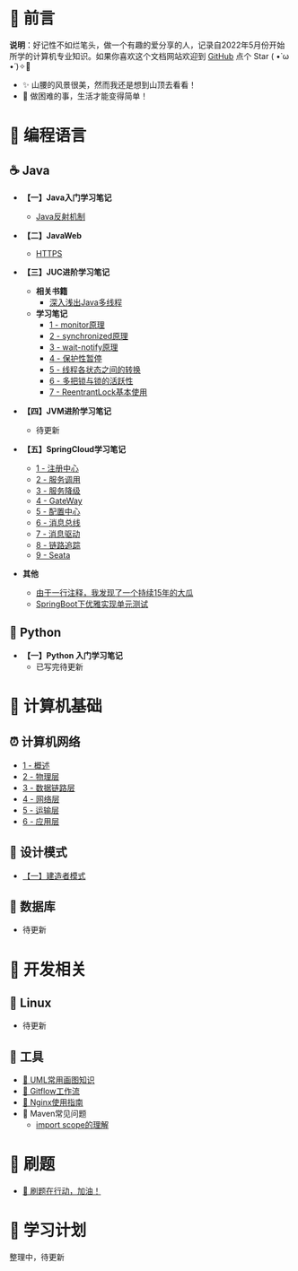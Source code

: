 # 🎨 前言

<b>说明</b>：好记性不如烂笔头，做一个有趣的爱分享的人，记录自2022年5月份开始所学的计算机专业知识。如果你喜欢这个文档网站欢迎到 [GitHub](https://github.com/MyMonsterCat/MonsterNote) 点个 Star ( •̀ ω •́ )✧🔑

* ✨ 山腰的风景很美，然而我还是想到山顶去看看！
* 🧡 做困难的事，生活才能变得简单！

# 🍵 编程语言

## ☕️ Java



- **【一】Java入门学习笔记**
  - [Java反射机制](./Java/SE/反射机制.md)

- **【二】JavaWeb**
  - [HTTPS](./Java/Web/HTTPS.md)


- **【三】JUC进阶学习笔记**
  - **相关书籍**
    - [深入浅出Java多线程](https://redspider.gitbook.io/concurrent/)
  - **学习笔记**
    - [1 - monitor原理](./Java/JUC/monitor原理.md)
    - [2 - synchronized原理](./Java/JUC/synchronized原理.md)
    - [3 - wait-notify原理](./Java/JUC/wait-notify原理.md)
    - [4 - 保护性暂停](./Java/JUC/保护性暂停.md)
    - [5 - 线程各状态之间的转换](./Java/JUC/线程各状态之间的转换.md)
    - [6 - 多把锁与锁的活跃性](./Java/JUC/多把锁与锁的活跃性.md)
    - [7 - ReentrantLock基本使用](./Java/JUC/ReentrantLock基本使用.md)
- **【四】JVM进阶学习笔记**
  - 待更新
- **【五】SpringCloud学习笔记**
  - [1 - 注册中心](./Java/微服务/注册中心.md)
  - [2 - 服务调用](./Java/微服务/服务调用.md)
  - [3 - 服务降级](./Java/微服务/服务降级.md)
  - [4 - GateWay](./Java/微服务/GateWay.md)
  - [5 - 配置中心](./Java/微服务/配置中心.md)
  - [6 - 消息总线](./Java/微服务/消息总线.md)
  - [7 - 消息驱动](./Java/微服务/消息驱动.md)
  - [8 - 链路追踪](./Java/微服务/链路追踪.md)
  - [9 - Seata](./Java/微服务/Seata.md)
- **其他**
  
  - [由于一行注释，我发现了一个持续15年的大瓜](./其他/由于一行注释，我发现了一个持续15年的大瓜.md)
  - [SpringBoot下优雅实现单元测试](./其他/SpringBoot下优雅实现单元测试.md) 

## 🐍 Python

- **【一】Python 入门学习笔记**
  - 已写完待更新



# 🚀 计算机基础

## ⏰ 计算机网络

- [1 - 概述](./计算机基础/计算机网络/概述.md)
- [2 - 物理层](./计算机基础/计算机网络/物理层.md)
- [3 - 数据链路层](./计算机基础/计算机网络/数据链路层.md)
- [4 - 网络层](./计算机基础/计算机网络/网络层.md)
- [5 - 运输层](./计算机基础/计算机网络/运输层.md)
- [6 - 应用层](./计算机基础/计算机网络/应用层.md)





## 📘 设计模式

* [【一】建造者模式](./设计模式/建造者模式.md)

## 📜 数据库

- 待更新

# 🐝 开发相关

## 📑 Linux

- 待更新



## 🔨 工具
- [🌼 UML常用画图知识](./开发相关/工具/UML.md)
- [🎉 Gitflow工作流](./开发相关/工具/Gitflow.md)
- [💭 Nginx使用指南](./开发相关/工具/Nginx.md)
- 🔋 Maven常见问题
  - [import scope的理解](./开发相关/工具/maven中importscope的理解.md)






# 🐋 刷题

* [🍉 刷题在行动，加油！](https://github.com/MyMonsterCat/code)



# 🎅 学习计划

整理中，待更新





